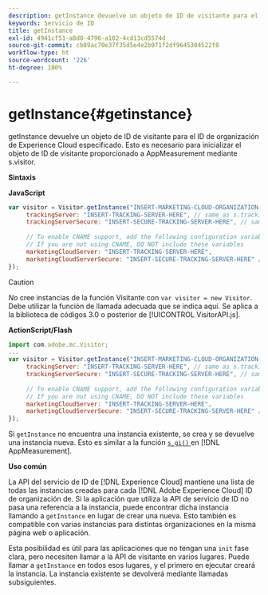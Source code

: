 ```yaml
---
description: getInstance devuelve un objeto de ID de visitante para el ID de organización de Experience Cloud especificado. Esto es necesario para inicializar el objeto de ID de visitante proporcionado a AppMeasurement mediante s.visitor.
keywords: Servicio de ID
title: getInstance
exl-id: 4941cf51-a8d0-4796-a102-4cd13cd5574d
source-git-commit: cb89ac70e37f35d5e4e2b971f2df9645304522f8
workflow-type: ht
source-wordcount: '226'
ht-degree: 100%

---
```


# getInstance{#getinstance}

getInstance devuelve un objeto de ID de visitante para el ID de organización de Experience Cloud especificado. Esto es necesario para inicializar el objeto de ID de visitante proporcionado a AppMeasurement mediante s.visitor.

**Sintaxis**

**JavaScript**

```js
var visitor = Visitor.getInstance("INSERT-MARKETING-CLOUD-ORGANIZATION-ID-HERE", { 
     trackingServer: "INSERT-TRACKING-SERVER-HERE", // same as s.trackingServer 
     trackingServerSecure: "INSERT-SECURE-TRACKING-SERVER-HERE", // same as s.trackingServerSecure 
 
     // To enable CNAME support, add the following configuration variables 
     // If you are not using CNAME, DO NOT include these variables 
     marketingCloudServer: "INSERT-TRACKING-SERVER-HERE", 
     marketingCloudServerSecure: "INSERT-SECURE-TRACKING-SERVER-HERE" // same as s.trackingServerSecure 
});
```

>[!CAUTION]
>
>*No* cree instancias de la función Visitante con `var visitor = new Visitor`. Debe utilizar la función de llamada adecuada que se indica aquí. Se aplica a la biblioteca de códigos 3.0 o posterior de [!UICONTROL VisitorAPI.js].

**ActionScript/Flash**

```js
import com.adobe.mc.Visitor; 
... 
var visitor = Visitor.getInstance("INSERT-MARKETING-CLOUD-ORGANIZATION-ID-HERE", { 
     trackingServer: "INSERT-TRACKING-SERVER-HERE", // same as s.trackingServer 
     trackingServerSecure: "INSERT-SECURE-TRACKING-SERVER-HERE", // same as s.trackingServerSecure 
 
     // To enable CNAME support, add the following configuration variables 
     // If you are not using CNAME, DO NOT include these variables 
     marketingCloudServer: "INSERT-TRACKING-SERVER-HERE", 
     marketingCloudServerSecure: "INSERT-SECURE-TRACKING-SERVER-HERE" // same as s.trackingServerSecure 
});
```

Si `getInstance` no encuentra una instancia existente, se crea y se devuelve una instancia nueva. Esto es similar a la función [`s_gi()` ](https://experienceleague.adobe.com/docs/analytics/implementation/vars/functions/s-gi.html?lang=es) en [!DNL AppMeasurement].

**Uso común**

La API del servicio de ID de [!DNL Experience Cloud] mantiene una lista de todas las instancias creadas para cada [!DNL Adobe Experience Cloud] ID de organización de. Si la aplicación que utiliza la API de servicio de ID no pasa una referencia a la instancia, puede encontrar dicha instancia llamando a `getInstance` en lugar de crear una nueva. Esto también es compatible con varias instancias para distintas organizaciones en la misma página web o aplicación.

Esta posibilidad es útil para las aplicaciones que no tengan una `init` fase clara, pero necesiten llamar a la API de visitante en varios lugares. Puede llamar a `getInstance` en todos esos lugares, y el primero en ejecutar creará la instancia. La instancia existente se devolverá mediante llamadas subsiguientes.
